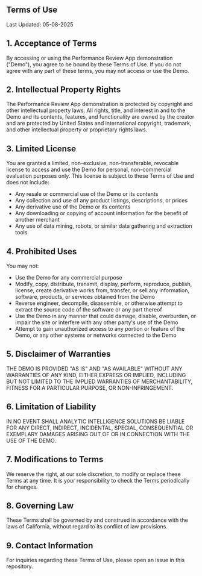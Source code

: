 ## Terms of Use
Last Updated: 05-08-2025

## 1. Acceptance of Terms
By accessing or using the Performance Review App demonstration ("Demo"), you agree to be bound by these Terms of Use. If you do not agree with any part of these terms, you may not access or use the Demo.

## 2. Intellectual Property Rights
The Performance Review App demonstration is protected by copyright and other intellectual property laws. All rights, title, and interest in and to the Demo and its contents, features, and functionality are owned by the creator and are protected by United States and international copyright, trademark, and other intellectual property or proprietary rights laws.

## 3. Limited License
You are granted a limited, non-exclusive, non-transferable, revocable license to access and use the Demo for personal, non-commercial evaluation purposes only. This license is subject to these Terms of Use and does not include:

- Any resale or commercial use of the Demo or its contents
- Any collection and use of any product listings, descriptions, or prices
- Any derivative use of the Demo or its contents
- Any downloading or copying of account information for the benefit of another merchant
- Any use of data mining, robots, or similar data gathering and extraction tools

## 4. Prohibited Uses
You may not:

- Use the Demo for any commercial purpose
- Modify, copy, distribute, transmit, display, perform, reproduce, publish, license, create derivative works from, transfer, or sell any information, software, products, or services obtained from the Demo
- Reverse engineer, decompile, disassemble, or otherwise attempt to extract the source code of the software or any part thereof
- Use the Demo in any manner that could damage, disable, overburden, or impair the site or interfere with any other party's use of the Demo
- Attempt to gain unauthorized access to any portion or feature of the Demo, or any other systems or networks connected to the Demo

## 5. Disclaimer of Warranties
THE DEMO IS PROVIDED "AS IS" AND "AS AVAILABLE" WITHOUT ANY WARRANTIES OF ANY KIND, EITHER EXPRESS OR IMPLIED, INCLUDING BUT NOT LIMITED TO THE IMPLIED WARRANTIES OF MERCHANTABILITY, FITNESS FOR A PARTICULAR PURPOSE, OR NON-INFRINGEMENT.

## 6. Limitation of Liability
IN NO EVENT SHALL ANALYTIC INTELLIGENCE SOLUTIONS BE LIABLE FOR ANY DIRECT, INDIRECT, INCIDENTAL, SPECIAL, CONSEQUENTIAL OR EXEMPLARY DAMAGES ARISING OUT OF OR IN CONNECTION WITH THE USE OF THE DEMO.

## 7. Modifications to Terms
We reserve the right, at our sole discretion, to modify or replace these Terms at any time. It is your responsibility to check the Terms periodically for changes.

## 8. Governing Law
These Terms shall be governed by and construed in accordance with the laws of California, without regard to its conflict of law provisions.

## 9. Contact Information
For inquiries regarding these Terms of Use, please open an issue in this repository.
